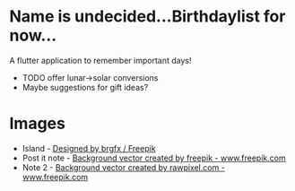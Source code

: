 # Name is undecided...Birthdaylist for now...

A flutter application to remember important days!
 * TODO offer lunar->solar conversions
 * Maybe suggestions for gift ideas?

# Images
 * Island - <a href="http://www.freepik.com">Designed by brgfx / Freepik</a>
 * Post it note - <a href='https://www.freepik.com/vectors/background'>Background vector created by freepik - www.freepik.com</a>
 * Note 2 - <a href='https://www.freepik.com/vectors/background'>Background vector created by rawpixel.com - www.freepik.com</a>